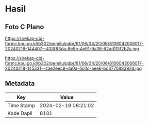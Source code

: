 # Hasil

## Foto C Plano

https://sirekap-obj-formc.kpu.go.id/b302/pemilu/pdpr/81/06/04/20/06/8106042006017-20240218-144407--433f83da-8e5e-4e91-9a38-62ad1f3f2b2a.jpg

https://sirekap-obj-formc.kpu.go.id/b302/pemilu/pdpr/81/06/04/20/06/8106042006017-20240218-145331--4ae2eec9-da0a-4c0c-aee6-bc377088392d.jpg


## Metadata

| Key        | Value               |
| ---------- | ------------------- |
| Time Stamp | 2024-02-19 06:21:02 |
| Kode Dapil | 8101                |



